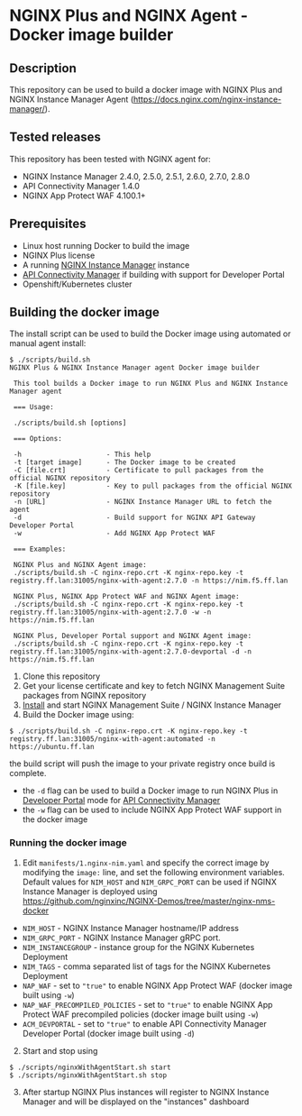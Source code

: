 # NGINX Plus and NGINX Agent - Docker image builder

## Description

This repository can be used to build a docker image with NGINX Plus and NGINX Instance Manager Agent (https://docs.nginx.com/nginx-instance-manager/).

## Tested releases

This repository has been tested with NGINX agent for:

- NGINX Instance Manager 2.4.0, 2.5.0, 2.5.1, 2.6.0, 2.7.0, 2.8.0
- API Connectivity Manager 1.4.0
- NGINX App Protect WAF 4.100.1+

## Prerequisites

- Linux host running Docker to build the image
- NGINX Plus license
- A running [NGINX Instance Manager](https://docs.nginx.com/nginx-instance-manager/) instance
- [API Connectivity Manager](https://docs.nginx.com/nginx-management-suite/acm/about/architecture/) if building with support for Developer Portal
- Openshift/Kubernetes cluster

## Building the docker image

The install script can be used to build the Docker image using automated or manual agent install:

```
$ ./scripts/build.sh 
NGINX Plus & NGINX Instance Manager agent Docker image builder

 This tool builds a Docker image to run NGINX Plus and NGINX Instance Manager agent

 === Usage:

 ./scripts/build.sh [options]

 === Options:

 -h                     - This help
 -t [target image]      - The Docker image to be created
 -C [file.crt]          - Certificate to pull packages from the official NGINX repository
 -K [file.key]          - Key to pull packages from the official NGINX repository
 -n [URL]               - NGINX Instance Manager URL to fetch the agent
 -d                     - Build support for NGINX API Gateway Developer Portal
 -w                     - Add NGINX App Protect WAF

 === Examples:

 NGINX Plus and NGINX Agent image:
 ./scripts/build.sh -C nginx-repo.crt -K nginx-repo.key -t registry.ff.lan:31005/nginx-with-agent:2.7.0 -n https://nim.f5.ff.lan

 NGINX Plus, NGINX App Protect WAF and NGINX Agent image:
 ./scripts/build.sh -C nginx-repo.crt -K nginx-repo.key -t registry.ff.lan:31005/nginx-with-agent:2.7.0 -w -n https://nim.f5.ff.lan

 NGINX Plus, Developer Portal support and NGINX Agent image:
 ./scripts/build.sh -C nginx-repo.crt -K nginx-repo.key -t registry.ff.lan:31005/nginx-with-agent:2.7.0-devportal -d -n https://nim.f5.ff.lan 
```

1. Clone this repository
2. Get your license certificate and key to fetch NGINX Management Suite packages from NGINX repository
3. [Install](https://docs.nginx.com/nginx-management-suite/) and start NGINX Management Suite / NGINX Instance Manager
4. Build the Docker image using:

```
$ ./scripts/build.sh -C nginx-repo.crt -K nginx-repo.key -t registry.ff.lan:31005/nginx-with-agent:automated -n https://ubuntu.ff.lan
```

the build script will push the image to your private registry once build is complete.

- the `-d` flag can be used to build a Docker image to run NGINX Plus in [Developer Portal](https://docs.nginx.com/nginx-management-suite/admin-guides/installation/on-prem/install-guide/#install-developer-portal) mode for [API Connectivity Manager](https://docs.nginx.com/nginx-management-suite/acm/about/architecture/)
- the `-w` flag can be used to include NGINX App Protect WAF support in the docker image

### Running the docker image

1. Edit `manifests/1.nginx-nim.yaml` and specify the correct image by modifying the `image:` line, and set the following environment variables. Default values for `NIM_HOST` and `NIM_GRPC_PORT` can be used if NGINX Instance Manager is deployed using https://github.com/nginxinc/NGINX-Demos/tree/master/nginx-nms-docker
  - `NIM_HOST` - NGINX Instance Manager hostname/IP address
  - `NIM_GRPC_PORT` - NGINX Instance Manager gRPC port.
  - `NIM_INSTANCEGROUP` - instance group for the NGINX Kubernetes Deployment
  - `NIM_TAGS` - comma separated list of tags for the NGINX Kubernetes Deployment
  - `NAP_WAF` - set to `"true"` to enable NGINX App Protect WAF (docker image built using `-w`)
  - `NAP_WAF_PRECOMPILED_POLICIES` - set to `"true"` to enable NGINX App Protect WAF precompiled policies (docker image built using `-w`)
  - `ACM_DEVPORTAL` - set to `"true"` to enable API Connectivity Manager Developer Portal (docker image built using `-d`)

2. Start and stop using

```
$ ./scripts/nginxWithAgentStart.sh start
$ ./scripts/nginxWithAgentStart.sh stop
```

3. After startup NGINX Plus instances will register to NGINX Instance Manager and will be displayed on the "instances" dashboard
